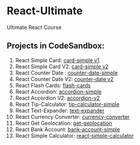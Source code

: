 # React-Ultimate
Ultimate React Course

## Projects in CodeSandbox:
1. React Simple Card: [card-simple v1](https://codesandbox.io/s/blazing-leftpad-cx722x?file=/src/index.js)
2. React Simple Card V2: [card-simple v2](https://codesandbox.io/s/card-simple-qclwpm)
3. React Counter Date : [counter-date-simple](https://codesandbox.io/s/counterdate-simple-ncvp9y?file=/src/App.js)
4. React Counter Date V2: [counter-date v2](https://codesandbox.io/s/counterdate-simple-v2-rq8nq7?file=/src/App.js)
5. React Flash Cards: [flash-cards](https://codesandbox.io/s/flash-cards-vf4rfw?file=/src/App.js)
6. React Accordion: [accordion-simple](https://codesandbox.io/s/accordion-simple-tx2vgs)
7. React Accordion V2: [accordion-v2](https://codesandbox.io/s/accordion-simple-v2-mlcxk2)
8. React Tip-Calculator: [tip-calculator-simple](https://codesandbox.io/s/tip-calculator-clr2k7)
9. React Text-Expander: [text-expander](https://codesandbox.io/s/text-expander-tkgvrk)
10. React Currency Converter: [currency-converter](https://codesandbox.io/s/currency-converter-w3s4gd?file=/src/App.js)
11. React Get Geolocation: [get-geolocation](https://codesandbox.io/s/get-geolocation-gf4frw?file=/src/App.js)
12. React Bank Account: [bank-account-simple](https://codesandbox.io/s/bank-account-simple-f2lcvg?file=/src/App.js)
13. React Simple Calculator: [react-simple-calculator](https://codesandbox.io/s/simple-react-calculator-ptfx3q?file=/src/App.js)
